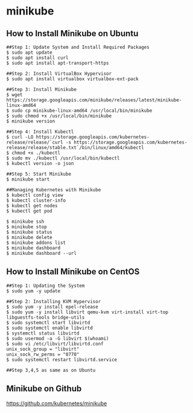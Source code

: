 minikube
========

## How to Install Minikube on Ubuntu

    ##Step 1: Update System and Install Required Packages
    $ sudo apt update
    $ sudo apt install curl
    $ sudo apt install apt-transport-https

    ##Step 2: Install VirtualBox Hypervisor
    $ sudo apt install virtualbox virtualbox-ext-pack

    ##Step 3: Install Minikube
    $ wget https://storage.googleapis.com/minikube/releases/latest/minikube-linux-amd64
    $ sudo cp minikube-linux-amd64 /usr/local/bin/minikube
    $ sudo chmod +x /usr/local/bin/minikube
    $ minikube version

    ##Step 4: Install Kubectl
    $ curl -LO https://storage.googleapis.com/kubernetes-release/release/`curl -s https://storage.googleapis.com/kubernetes-release/release/stable.txt`/bin/linux/amd64/kubectl
    $ chmod +x ./kubectl
    $ sudo mv ./kubectl /usr/local/bin/kubectl
    $ kubectl version -o json

    ##Step 5: Start Minikube
    $ minikube start

    ##Managing Kubernetes with Minikube
    $ kubectl config view
    $ kubectl cluster-info
    $ kubectl get nodes
    $ kubectl get pod

    $ minikube ssh
    $ minikube stop
    $ minikube status
    $ minikube delete
    $ minikube addons list
    $ minikube dashboard
    $ minikube dashboard --url

## How to Install Minikube on CentOS

    ##Step 1: Updating the System
    $ sudo yum -y update

    ##Step 2: Installing KVM Hypervisor
    $ sudo yum -y install epel-release
    $ sudo yum -y install libvirt qemu-kvm virt-install virt-top libguestfs-tools bridge-utils
    $ sudo systemctl start libvirtd
    $ sudo systemctl enable libvirtd
    $ systemctl status libvirtd
    $ sudo usermod -a -G libvirt $(whoami)
    $ sudo vi /etc/libvirt/libvirtd.conf
    unix_sock_group = "libvirt"
    unix_sock_rw_perms = "0770"
    $ sudo systemctl restart libvirtd.service

    ##Step 3,4,5 as same as on Ubuntu

## Minikube on Github
   https://github.com/kubernetes/minikube

